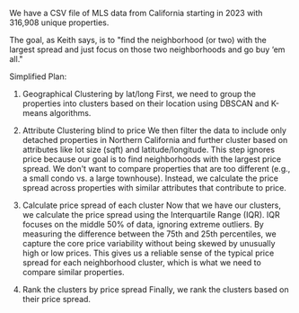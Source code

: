 We have a CSV file of MLS data from California starting in 2023 with 316,908 unique properties.

The goal, as Keith says, is to "find the neighborhood (or two) with the largest spread and just focus on those two neighborhoods and go buy ‘em all."

Simplified Plan:

1. Geographical Clustering by lat/long
First, we need to group the properties into clusters based on their location using DBSCAN and K-means algorithms.

2. Attribute Clustering blind to price
We then filter the data to include only detached properties in Northern California and further cluster based on attributes like lot size (sqft) and latitude/longitude. This step ignores price because our goal is to find neighborhoods with the largest price spread. We don't want to compare properties that are too different (e.g., a small condo vs. a large townhouse). Instead, we calculate the price spread across properties with similar attributes that contribute to price.

3. Calculate price spread of each cluster
Now that we have our clusters, we calculate the price spread using the Interquartile Range (IQR). IQR focuses on the middle 50% of data, ignoring extreme outliers. By measuring the difference between the 75th and 25th percentiles, we capture the core price variability without being skewed by unusually high or low prices. This gives us a reliable sense of the typical price spread for each neighborhood cluster, which is what we need to compare similar properties.

4. Rank the clusters by price spread
Finally, we rank the clusters based on their price spread.

